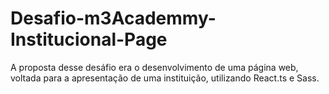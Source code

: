 # Desafio-m3Academmy-Institucional-Page
A proposta desse desáfio era o desenvolvimento de uma página web, voltada para a apresentação de uma instituição, utilizando React.ts e Sass. 
